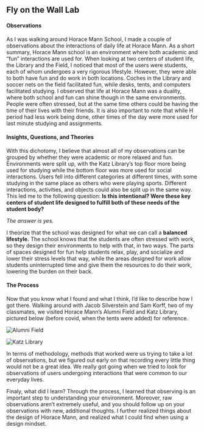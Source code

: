 ## Fly on the Wall Lab

#### Observations

As I was walking around Horace Mann School, I made a couple of observations about the interactions of daily life at Horace Mann. As a short summary, Horace Mann school is an environment where both academic and “fun” interactions are used for. When looking at two centers of student life, the Library and the Field, I noticed that most of the users were students, each of whom undergoes a very rigorous lifestyle. However, they were able to both have fun and do work in both locations. Coches in the Library and soccer nets on the field facilitated fun, while desks, tents, and computers facilitated studying. I observed that life at Horace Mann was a duality, where both school and fun can shine though in the same environments. People were often stressed, but at the same time others could be having the time of their lives with their friends. It is also important to note that while H period had less work being done, other times of the day were more used for last minute studying and assignments.

#### Insights, Questions, and Theories

With this dichotomy, I believe that almost all of my observations can be grouped by whether they were academic or more relaxed and fun. Environments were split up, with the Katz Library’s top floor more being used for studying while the bottom floor was more used for social interactions. Users fell into different categories at different times, with some studying in the same place as others who were playing sports. Different interactions, activities, and objects could also be split up in the same way. This led me to the following question: __Is this intentional? Were these key centers of student life designed to fulfill both of these needs of the student body?__

*The answer is yes.*

I theorize that the school was designed for what we can call a __balanced lifestyle.__ The school knows that the students are often stressed with work, so they design their environments to help with that, in two ways. The parts of spaces designed for fun help students relax, play, and socialize and lower their stress levels that way, while the areas designed for work allow students uninterrupted time and give them the resources to do their work, lowering the burden on their back.

#### The Process

Now that you know what I found and what I think, I’d like to describe how I got there. Walking around with Jacob Silverstein and Sam Korff, two of my classmates, we visited Horace Mann’s Alumni Field and Katz Library, pictured below (before covid, when the tents were added) for reference.

![Alumni Field](https://www.horacemann.org/uploaded/HoraceMann/Images/Our_School/CampusAerial.jpg)

![Katz Library](https://www.horacemann.org/uploaded/HoraceMann/PDFs/School_Documents/Hurricane_Sandy/Sandy2012b.jpg)

In terms of methodology, methods that worked were us trying to take a lot of observations, but we figured out early on that recording every little thing would not be a great idea. We really got going when we tried to look for observations of users undergoing interactions that were common to our everyday lives.

Finaly, what did I learn? Through the process, I learned that observing is an important step to understanding your environment. Moreover, raw observations aren’t extremely useful, and you should follow up on your observations with new, additional thoughts. I further realized things about the design of Hiorace Mann, and realized what I could find when using a design mindset.
